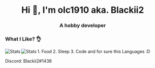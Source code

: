 <h1 align="center">Hi 👋, I'm olc1910 aka. Blackii2</h1>
<h3 align="center">A hobby developer</h3>

<h3 align="left" >What I Like? 👌</h3>
1. Food
2. Sleep
3. Code
and for sure this Languages :D

<a>
<img align="left" alt="Stats" src="https://github-readme-stats.vercel.app/api/top-langs/?username=olc1910&layout=compact&langs_count=10&show_icons=true&hide_border=true&theme=radical"/>
</a>
<a>
<img align="left" alt="Stats" src="https://github-readme-stats.vercel.app/api?username=olc1910&show_icons=true&hide_border=true&theme=radical"/>
</a>

Discord: Blackii2#1438
